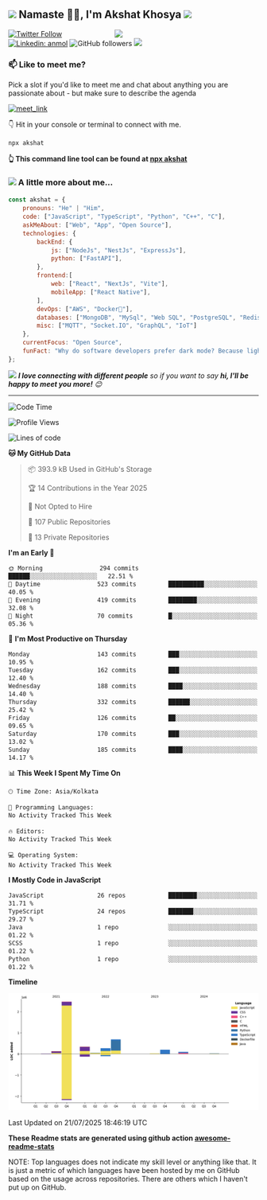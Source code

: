 <h2><img src="https://emojis.slackmojis.com/emojis/images/1531849430/4246/blob-sunglasses.gif?1531849430" width="30"/> Namaste 🙏🏻, I'm Akshat Khosya <img src="https://media.giphy.com/media/12oufCB0MyZ1Go/giphy.gif" width="50"></h2>
<img align='right' src="https://media.giphy.com/media/836HiJc7pgzy8iNXCn/giphy.gif" width="290">


[![Twitter Follow](https://img.shields.io/twitter/follow/akshatkhosya?label=Follow)](https://twitter.com/akshatkhosya)
[![Linkedin: anmol](https://img.shields.io/badge/-akshat-blue?style=flat-square&logo=Linkedin&logoColor=white&link=https://www.linkedin.com/in/akshatkhosya/)](https://www.linkedin.com/in/akshatkhosya/)
![GitHub followers](https://img.shields.io/github/followers/akshat-khosya?label=Follow&style=social)
![](https://komarev.com/ghpvc/?username=akshat-khosya&label=Profile%20views&color=0e75b6&style=flat)


### 📫 Like to meet me?

Pick a slot if you'd like to meet me and chat about anything you are passionate about - but make sure to describe the agenda

<a href="https://calendly.com/akshatkhosya/30min" target="_blank"><img width="498" alt="meet_link" src="https://user-images.githubusercontent.com/15426564/144297439-f530f383-e73e-41e0-9914-a9b7d3f432e5.png"></a>

👇 Hit in your console or terminal to connect with me.

```bash
npx akshat
```
**👆 This command line tool can be found at [npx akshat](https://github.com/akshat/npx_card)**

### <img src="https://media.giphy.com/media/VgCDAzcKvsR6OM0uWg/giphy.gif" width="50"> A little more about me...  

```javascript
const akshat = {
    pronouns: "He" | "Him",
    code: ["JavaScript", "TypeScript", "Python", "C++", "C"],
    askMeAbout: ["Web", "App", "Open Source"],
    technologies: {
        backEnd: {
            js: ["NodeJs", "NestJs", "ExpressJs"],
            python: ["FastAPI"],
        },
        frontend:[
            web: ["React", "NextJs", "Vite"],
            mobileApp: ["React Native"],
        ],
        devOps: ["AWS", "Docker🐳"],
        databases: ["MongoDB", "MySql", "Web SQL", "PostgreSQL", "Redis"],
        misc: ["MQTT", "Socket.IO", "GraphQL", "IoT"]
    },
    currentFocus: "Open Source",
    funFact: "Why do software developers prefer dark mode? Because light attracts bugs!"
};
```

<img src="https://media.giphy.com/media/LnQjpWaON8nhr21vNW/giphy.gif" width="60"> <em><b>I love connecting with different people</b> so if you want to say <b>hi, I'll be happy to meet you more!</b> 😊</em>

---
<!--START_SECTION:waka-->
![Code Time](http://img.shields.io/badge/Code%20Time-0%20secs-blue)

![Profile Views](http://img.shields.io/badge/Profile%20Views-0-blue)

![Lines of code](https://img.shields.io/badge/From%20Hello%20World%20I%27ve%20Written-4.2%20million%20lines%20of%20code-blue)

**🐱 My GitHub Data** 

> 📦 393.9 kB Used in GitHub's Storage 
 > 
> 🏆 14 Contributions in the Year 2025
 > 
> 🚫 Not Opted to Hire
 > 
> 📜 107 Public Repositories 
 > 
> 🔑 13 Private Repositories 
 > 
**I'm an Early 🐤** 

```text
🌞 Morning                294 commits         ██████░░░░░░░░░░░░░░░░░░░   22.51 % 
🌆 Daytime                523 commits         ██████████░░░░░░░░░░░░░░░   40.05 % 
🌃 Evening                419 commits         ████████░░░░░░░░░░░░░░░░░   32.08 % 
🌙 Night                  70 commits          █░░░░░░░░░░░░░░░░░░░░░░░░   05.36 % 
```
📅 **I'm Most Productive on Thursday** 

```text
Monday                   143 commits         ███░░░░░░░░░░░░░░░░░░░░░░   10.95 % 
Tuesday                  162 commits         ███░░░░░░░░░░░░░░░░░░░░░░   12.40 % 
Wednesday                188 commits         ████░░░░░░░░░░░░░░░░░░░░░   14.40 % 
Thursday                 332 commits         ██████░░░░░░░░░░░░░░░░░░░   25.42 % 
Friday                   126 commits         ██░░░░░░░░░░░░░░░░░░░░░░░   09.65 % 
Saturday                 170 commits         ███░░░░░░░░░░░░░░░░░░░░░░   13.02 % 
Sunday                   185 commits         ████░░░░░░░░░░░░░░░░░░░░░   14.17 % 
```


📊 **This Week I Spent My Time On** 

```text
🕑︎ Time Zone: Asia/Kolkata

💬 Programming Languages: 
No Activity Tracked This Week

🔥 Editors: 
No Activity Tracked This Week

💻 Operating System: 
No Activity Tracked This Week
```

**I Mostly Code in JavaScript** 

```text
JavaScript               26 repos            ████████░░░░░░░░░░░░░░░░░   31.71 % 
TypeScript               24 repos            ███████░░░░░░░░░░░░░░░░░░   29.27 % 
Java                     1 repo              ░░░░░░░░░░░░░░░░░░░░░░░░░   01.22 % 
SCSS                     1 repo              ░░░░░░░░░░░░░░░░░░░░░░░░░   01.22 % 
Python                   1 repo              ░░░░░░░░░░░░░░░░░░░░░░░░░   01.22 % 
```



**Timeline**

![Lines of Code chart](https://raw.githubusercontent.com/akshat-khosya/akshat-khosya/main/assets/bar_graph.png)


 Last Updated on 21/07/2025 18:46:19 UTC
<!--END_SECTION:waka-->

**These Readme stats are generated using github action [awesome-readme-stats](https://github.com/anmol098/waka-readme-stats)**

NOTE: Top languages does not indicate my skill level or anything like that. It is just a metric of which languages have been hosted by me on GitHub based on the usage across repositories. There are others which I haven't put up on GitHub.
